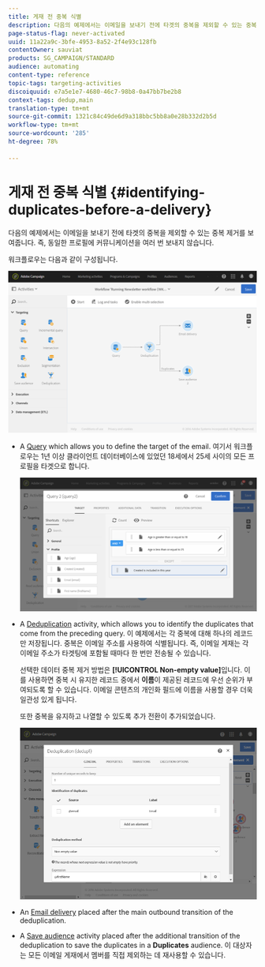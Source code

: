 ```yaml
---
title: 게재 전 중복 식별
description: 다음의 예제에서는 이메일을 보내기 전에 타겟의 중복을 제외할 수 있는 중복 제거를 보여줍니다. 즉, 동일한 프로필에 커뮤니케이션을 여러 번 보내지 않습니다.
page-status-flag: never-activated
uuid: 11a22a9c-3bfe-4953-8a52-2f4e93c128fb
contentOwner: sauviat
products: SG_CAMPAIGN/STANDARD
audience: automating
content-type: reference
topic-tags: targeting-activities
discoiquuid: e7a5e1e7-4680-46c7-98b8-0a47bb7be2b8
context-tags: dedup,main
translation-type: tm+mt
source-git-commit: 1321c84c49de6d9a318bbc5bb8a0e28b332d2b5d
workflow-type: tm+mt
source-wordcount: '285'
ht-degree: 78%

---
```



# 게재 전 중복 식별 {#identifying-duplicates-before-a-delivery}

다음의 예제에서는 이메일을 보내기 전에 타겟의 중복을 제외할 수 있는 중복 제거를 보여줍니다. 즉, 동일한 프로필에 커뮤니케이션을 여러 번 보내지 않습니다.

워크플로우는 다음과 같이 구성됩니다.

![](assets/deduplication_example_workflow.png)

* A [Query](../../automating/using/query.md) which allows you to define the target of the email. 여기서 워크플로우는 1년 이상 클라이언트 데이터베이스에 있었던 18세에서 25세 사이의 모든 프로필을 타겟으로 합니다.

   ![](assets/deduplication_example_query.png)

* A [Deduplication](../../automating/using/deduplication.md) activity, which allows you to identify the duplicates that come from the preceding query. 이 예제에서는 각 중복에 대해 하나의 레코드만 저장됩니다. 중복은 이메일 주소를 사용하여 식별됩니다. 즉, 이메일 게재는 각 이메일 주소가 타겟팅에 포함될 때마다 한 번만 전송될 수 있습니다.

   선택한 데이터 중복 제거 방법은 **[!UICONTROL Non-empty value]**&#x200B;입니다. 이를 사용하면 중복 시 유지한 레코드 중에서 **이름**&#x200B;이 제공된 레코드에 우선 순위가 부여되도록 할 수 있습니다. 이메일 콘텐츠의 개인화 필드에 이름을 사용할 경우 더욱 일관성 있게 됩니다.

   또한 중복을 유지하고 나열할 수 있도록 추가 전환이 추가되었습니다.

   ![](assets/deduplication_example_dedup.png)

* An [Email delivery](../../automating/using/email-delivery.md) placed after the main outbound transition of the deduplication.
* A [Save audience](../../automating/using/save-audience.md) activity placed after the additional transition of the deduplication to save the duplicates in a **Duplicates** audience. 이 대상자는 모든 이메일 게재에서 멤버를 직접 제외하는 데 재사용할 수 있습니다.

